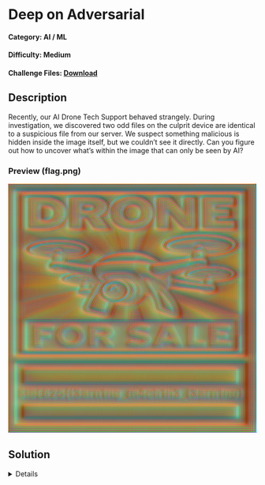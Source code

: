 # Deep on Adversarial

#### Category: AI / ML

#### Difficulty: Medium

#### Challenge Files: [Download](challenge.zip)

## Description

Recently, our AI Drone Tech Support behaved strangely. During investigation, we discovered two odd files on the culprit device are identical to a suspicious file from our server. We suspect something malicious is hidden inside the image itself, but we couldn’t see it directly. Can you figure out how to uncover what’s within the image that can only be seen by AI? 

### Preview (flag.png)

![alt text](assets/image.png)

## Solution
<details>

The challenge provided two files which are `flag.png` and `model.pth`. Since image is provided, it is most likely to be Convolutional Neural Network (CNN) as the deep learning algorithm. Can read more from [here](https://ieeexplore.ieee.org/document/9859462). The model file has a `.pth` extension which also known as [PyTorch](https://medium.com/@yulin_li/what-exactly-is-the-pth-file-9a487044a36b) and it is a common way to store the learned parameters such as weights and biases of a trained model.

The challenge description contains a hint which is *"hidden inside the image itself, but we couldn’t see it directly and can be only seen by AI"*. The player should have an idea the hidden data lies in the feature maps (activations). Basically, the idea of this challenge is that the player must rebuild the CNN model correctly, feed the image through it, and inspect the intermediate activations to retrieve the hidden data.

### Identify the CNN
---

Now, the first step is to identify what type of CNN is the model using. We can create a simple script using PyTorch like this:

```python
import torch
model = torch.load("model.pth", map_location="cpu")
print(model.keys())
print(type(model))
```

The script should print the keys of the dictionaries from the model and get result like this:

![alt text](assets/image-2.png)

From here, we should be able to identify the type of CNN used was ResNet-18. But how is it possible to know is ResNet and also not 34, 50, 101, 152? Well, the keys are a big giveaway.

The ResNet-18 architecture goes like this:

![alt text](assets/image-3.png)

**Initial layer**: 1 convolutional layer.

**Main Layer 1**: 2 blocks, each with 2 convolutional layers = 4 layers.

**Main Layer 2**: 2 blocks, each with 2 convolutional layers = 4 layers.

**Main Layer 3**: 2 blocks, each with 2 convolutional layers = 4 layers.

**Main Layer 4**: 2 blocks, each with 2 convolutional layers = 4 layers.

**Final layer**: 1 fully connected (FC) layer.

**Total Layers: 1 + (2x2) + (2x2) + (2x2) + (2x2) + 1 = 18**

Residual blocks in each main layers for ResNet-18 are usually named like `layer1.0`, `layer1.1`, `layer2.0`, `layer2.1`, `layer3.0`, `layer3.1`,`layer4.0` and `layer4.1`. Therefore, we can confirm that this is indeed a ResNet-18.

### Rebuilding the Architecture
---

Next step is to load the model and state dictionary like this:

```python
model = models.resnet18(weights=None).to(device)
state = torch.load("model.pth", map_location=device)
model.load_state_dict(state)
```

The script basically creates an empty ResNet-18 architecture and then loads the saved parameters from `model.pth` into dictionary. Then, the weights will be copied into the model's layers. Now we should have the exact network that was used to create the adversarial image. 

### Hook function to Capture Activations
---

After that, create a forward hook function for the first convolutional layer to capture the output (activations/feature map) during forward pass process.

```python
feats = {}
def hook(m, inp, out):
    feats['f'] = out.detach().cpu()
h = model.conv1.register_forward_hook(hook)
```

### Preprocess Pipeline
---

Before forward pass, preprocessing pipeline is required because the model expects inputs in a very specific format. Normally, ResNet18 expects 224×224 RGB inputs (since it was trained on ImageNet). However, this challenge was created with a custom preprocessing pipeline that resizes the input to 512×512. To correctly reproduce the feature maps and uncover the hidden data, players must match the preprocessing steps (resize, normalize) exactly as used during creation. 

Since the challenge doesn’t provide any custom normalization values, we assume the model uses the standard preprocessing pipeline of ResNet-18 trained on ImageNet. This means applying the default ImageNet mean `[0.485, 0.456, 0.406]`and std `[0.229, 0.224, 0.225]`for normalization. We can create a function block like this:

```python
tfm = transforms.Compose([
    transforms.Resize((512, 512)),
    transforms.ToTensor(),
    transforms.Normalize(
        mean=[0.485, 0.456, 0.406],
        std=[0.229, 0.224, 0.225]
    )
])
```
Then, we have to make sure that the image is in 3-channel RGB as ResNet expects only 3 channels. We can use the `tfm()` to apply the preprocessing pipeline to the input image. We can use `.unsqueeze(0)` to ensure to add a batch dimension so the input becomes `[1, 3, H, W]` instead of `[3, H, W]`. Models in PyTorch always expect batch format.

```python
img = Image.open(args.image).convert("RGB")
    x = tfm(img).unsqueeze(0).to(device)
```

### Capture Conv1 in Forward Pass
---
After that, we run a forward pass by calling `model()`. This triggers the hook we attached earlier, which captures the activations from the first convolutional layer. Once we’ve saved the activations, we call `.remove()` on the hook so it won’t keep capturing outputs during future forward passes, since we only need the first layer for this challenge.

```python
with torch.no_grad():
    _ = model(x)
h.remove()
```
After the forward pass, the hook stores the activation tensor in feats['f']. Since it has a batch dimension, we take the first element with [0], leaving us a tensor of shape (C, H, W). Here, C is the number of channels (64 for conv1), and H, W are the spatial dimensions (256×256 in this case).

```python
feat = feats['f'][0]
    C,H,W = feat.shape
    print("Captured activation:", feat.shape)
```
The output of conv1 should be `[64, 256, 256]`, there are a total of 64 different feature maps, 256 height and 256 width. Therefore, we can extract up to 64 channels and the hidden data may be placed in one of these channels. Create a function like `save_channel()` to turn one activation map into a viewable image. ***I only save the first channel (channel 0) which is sufficient for this challenge***

```python
def save_channel(arr2d, path):
    a = arr2d.copy()
    a = a - a.min()
    if a.max() > 0:
        a = a / a.max()
    img = (a * 255).astype("uint8")
    Image.fromarray(img).save(path)

N = min(1, C)
    for ch in range(N):
        save_channel(feat[ch].numpy(), f"output/ch{ch:03d}.png")
```

The final solve script should look something like this:

### Solve Script (Python)

```python
import torch
import torchvision.models as models
import torchvision.transforms as transforms
from PIL import Image
import numpy as np
import os
import argparse

def save_channel(arr2d, path):
    """Normalize and save single activation channel as image."""
    a = arr2d.copy()
    a = a - a.min()
    if a.max() > 0:
        a = a / a.max()
    img = (a * 255).astype("uint8")
    Image.fromarray(img).save(path)

def main():
    parser = argparse.ArgumentParser()
    parser.add_argument("--model", required=True)
    parser.add_argument("--image", required=True)
    args = parser.parse_args()

    os.makedirs("output", exist_ok=True)
    device = "cuda" if torch.cuda.is_available() else "cpu"

    # 1. Load ResNet18 and state dict
    model = models.resnet18(weights=None).to(device)
    state = torch.load(args.model, map_location=device)
    model.load_state_dict(state)

    # 2. Hook into first convolution (or try later layers if needed)
    feats = {}
    def hook(m, inp, out):
        feats['f'] = out.detach().cpu()
    h = model.conv1.register_forward_hook(hook)
    

    # 3. Preprocess input
    tfm = transforms.Compose([
        transforms.Resize((512, 512)),  # must match creator side
        transforms.ToTensor(),
        transforms.Normalize(
            mean=[0.485, 0.456, 0.406],
            std=[0.229, 0.224, 0.225]
        )
    ])

    img = Image.open(args.image).convert("RGB")
    x = tfm(img).unsqueeze(0).to(device)

    # 4. Forward pass
    with torch.no_grad():
        _ = model(x)
    h.remove()

    # 5. Extract feature map
    feat = feats['f'][0]  # shape (C,H,W)
    C,H,W = feat.shape
    print("Captured activation:", feat.shape)

    # 6. Save individual channels (2 and above) OR first channel is sufficient to get the flag
    N = min(1, C)
    for ch in range(N):
        save_channel(feat[ch].numpy(), f"output/ch{ch:03d}.png")
    
if __name__ == "__main__":
    main()
```

After executing the script, we should be able to obtain the flag for this challenge.

![alt text](assets/image-1.png)

### Flag
> SIBER25{l3arn1ng_m4ch1n3_l3arn1ng}

</details>